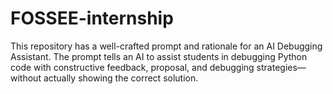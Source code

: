 # FOSSEE-internship
This repository has a well-crafted prompt and rationale for an AI Debugging Assistant. The prompt tells an AI to assist students in debugging Python code with constructive feedback, proposal, and debugging strategies—without actually showing the correct solution. 
